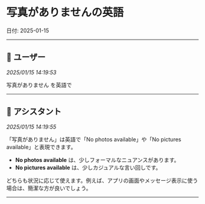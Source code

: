 # 写真がありませんの英語

日付: 2025-01-15

---

## 👤 ユーザー
*2025/01/15 14:19:53*

写真がありません を英語で

---

## 🤖 アシスタント
*2025/01/15 14:19:55*

「写真がありません」は英語で「No photos available」や「No pictures available」と表現できます。

- **No photos available** は、少しフォーマルなニュアンスがあります。
- **No pictures available** は、少しカジュアルな言い回しです。

どちらも状況に応じて使えます。例えば、アプリの画面やメッセージ表示に使う場合は、簡潔な方が良いでしょう。

---
